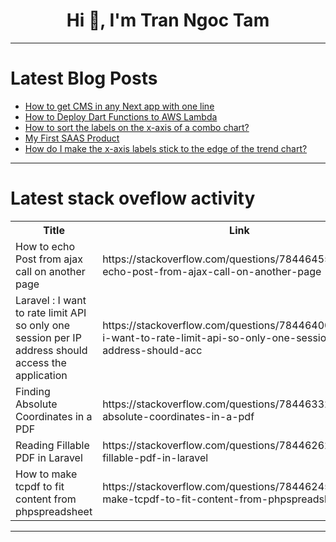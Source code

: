 <h1 align="center">Hi 👋, I'm Tran Ngoc Tam</h1>

---

# Latest Blog Posts 
<!-- BLOG-POST-LIST:START -->
- [How to get CMS in any Next app with one line](https://dev.to/anmolbaranwal/how-to-get-cms-in-any-next-app-with-one-line-2mjp)
- [How to Deploy Dart Functions to AWS Lambda](https://dev.to/shinyakato/how-to-deploy-dart-functions-to-aws-lambda-4h1b)
- [How to sort the labels on the x-axis of a combo chart?](https://dev.to/tinglittlekang/how-to-sort-the-labels-on-the-x-axis-of-a-combo-chart-28hk)
- [My First SAAS Product](https://dev.to/altarulas/my-first-saas-product-119b)
- [How do I make the x-axis labels stick to the edge of the trend chart?](https://dev.to/tinglittlekang/how-do-i-make-the-x-axis-labels-stick-to-the-edge-of-the-trend-chart-2e1e)
<!-- BLOG-POST-LIST:END -->

---

# Latest stack oveflow activity
<table>
  <tr><th>Title</th><th>Link</th></tr>
  <!-- STACKOVERFLOW:START --><tr><td>How to echo Post from ajax call on another page</td><td>https://stackoverflow.com/questions/78446455/how-to-echo-post-from-ajax-call-on-another-page</td></tr><tr><td>Laravel : I want to rate limit API so only one session per IP address should access the application</td><td>https://stackoverflow.com/questions/78446400/laravel-i-want-to-rate-limit-api-so-only-one-session-per-ip-address-should-acc</td></tr><tr><td>Finding Absolute Coordinates in a PDF</td><td>https://stackoverflow.com/questions/78446332/finding-absolute-coordinates-in-a-pdf</td></tr><tr><td>Reading Fillable PDF in Laravel</td><td>https://stackoverflow.com/questions/78446262/reading-fillable-pdf-in-laravel</td></tr><tr><td>How to make tcpdf to fit content from phpspreadsheet</td><td>https://stackoverflow.com/questions/78446245/how-to-make-tcpdf-to-fit-content-from-phpspreadsheet</td></tr><!-- STACKOVERFLOW:END -->
</table>

---


